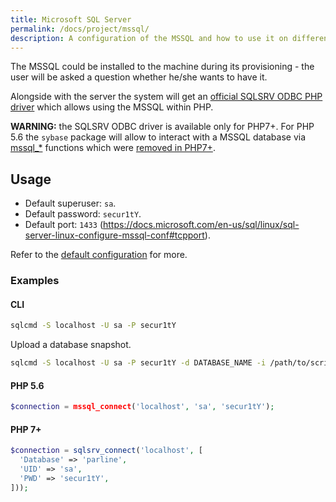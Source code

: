```yaml
---
title: Microsoft SQL Server
permalink: /docs/project/mssql/
description: A configuration of the MSSQL and how to use it on different PHP versions.
---
```


The MSSQL could be installed to the machine during its provisioning - the user will be asked a question whether he/she wants to have it.

Alongside with the server the system will get an [official SQLSRV ODBC PHP driver](https://github.com/Microsoft/msphpsql) which allows using the MSSQL within PHP.

**WARNING:** the SQLSRV ODBC driver is available only for PHP7+. For PHP 5.6 the `sybase` package will allow to interact with a MSSQL database via [mssql_*](http://php.net/manual/ru/book.mssql.php) functions which were [removed in PHP7+](http://php.net/manual/en/function.mssql-connect.php#function.mssql-connect-refsynopsisdiv).

## Usage

- Default superuser: `sa`.
- Default password: `secur1tY`.
- Default port: `1433` (https://docs.microsoft.com/en-us/sql/linux/sql-server-linux-configure-mssql-conf#tcpport).

Refer to the [default configuration](../../../scripts/roles/cikit-mssql/defaults/main.yml) for more.

### Examples

#### CLI

```bash
sqlcmd -S localhost -U sa -P secur1tY
```

Upload a database snapshot.

```bash
sqlcmd -S localhost -U sa -P secur1tY -d DATABASE_NAME -i /path/to/script.sql -x
```

#### PHP 5.6

```php
$connection = mssql_connect('localhost', 'sa', 'secur1tY');
```

#### PHP 7+

```php
$connection = sqlsrv_connect('localhost', [
  'Database' => 'parline', 
  'UID' => 'sa', 
  'PWD' => 'secur1tY',
]));
```
